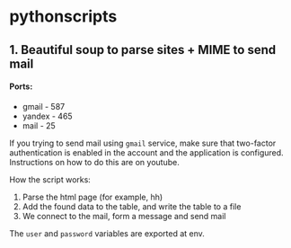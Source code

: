 # pythonscripts

## 1. Beautiful soup to parse sites + MIME to send mail
#### Ports:
- gmail - 587
- yandex - 465
- mail - 25

If you trying to send mail using `gmail` service, make sure that two-factor authentication is enabled in the account and the application is configured. Instructions on how to do this are on youtube.

How the script works:
1) Parse the html page (for example, hh)
2) Add the found data to the table, and write the table to a file
3) We connect to the mail, form a message and send mail

The `user` and `password` variables are exported at env.
